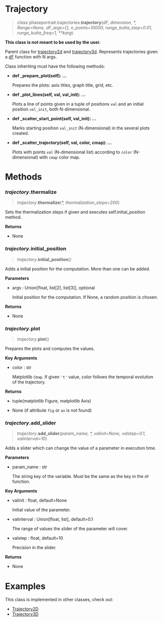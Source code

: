 
# Trajectory
> *class* phaseportrait.trajectories.**trajectory**(*dF, dimension, \*, Range=None, dF_args={}, n_points=10000, runge_kutta_step=0.01, runge_kutta_freq=1, \*\*karg*)

**This class is not meant to be used by the user.**

Parent class for [trajectory2d](trajectory2d.md) and [trajectory3d](trajectory3d.md). Represents trajectories given a [dF](dFfunction.md) function with N args.

Class inheriting must have the following methods:

* **def _prepare_plot(self): ...**

    Prepares the plots: axis titles, graph title, grid, etc.
    
* **def _plot_lines(self, val, val_init): ...**

    Plots a line of points given in a tuple of positions `val` and an initial position `val_init`, both N-dimensional.

* **def _scatter_start_point(self, val_init): ...**

    Marks starting position `val_init` (N-dimensional) in the several plots created. 
    
* **def _scatter_trajectory(self, val, color, cmap): ...**

    Plots with points `val` (N-dimensional list) according to `color` (N-dimensional) with `cmap` color map.

# Methods

### *trajectory*.thermalize
> *trajectory*.**thermalize**(*\*, thermalization_steps=200*)

Sets the thermalization steps if given and executes self.initial_position method.

**Returns**

* None

### *trajectory*.initial_position
> *trajectory*.**initial_position**()

Adds a initial position for the computation.
More than one can be added.

**Parameters**

* args : Union[float, list[2], list[3]], optional

    Initial position for the computation.
    If None, a random position is chosen.

**Returns**

* None

### *trajectory*.plot
> *trajectory*.**plot**()

Prepares the plots and computes the values.

**Key Arguments**

* color : str

    Matplotlib `Cmap`. If given `'t'` value, color follows the temporal evolution of the trajectory.  

**Returns**

* tuple(matplotlib Figure, matplotlib Axis)

* None (if attribute `fig` or `ax` is not found)

### *trajectory*.add_slider
> *trajectory*.**add_slider**(*param_name, \*, valinit=None, valstep=0.1, valinterval=10*)

Adds a slider which can change the value of a parameter in execution time.

**Parameters**

* param_name : str

    The string key of the variable. Must be the same as the key in the `dF` function.

**Key Arguments**

* valinit : float, default=None

    Initial value of the parameter.
    
* valinterval : Union[float, list], default=0.1

    The range of values the slider of the parameter will cover.
    
* valstep : float, default=10

    Precision in the slider.

**Returns**

* None

# Examples

This class is implemented in other classes, check out:

* [Trajectory2D](trajectory2d.md)
* [Trajectory3D](trajectory3d.md)